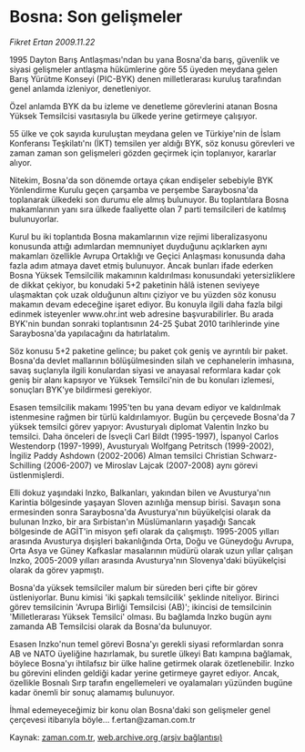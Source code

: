 # Bosna: Son gelişmeler

*Fikret Ertan 2009.11.22*

<tr><td class="metin" colspan="2" style="padding-top: 20px; padding-left: 5px; ">1995 Dayton Barış Antlaşması'ndan bu yana Bosna'da barış, güvenlik ve siyasi gelişmeler antlaşma hükümlerine göre 55 üyeden meydana gelen Barış Yürütme Konseyi (PIC-BYK) denen milletlerarası kuruluş tarafından genel anlamda izleniyor, denetleniyor.</td></tr><tr><td class="metin" colspan="2" style="padding-top: 20px; padding-left: 5px; "><p>Özel anlamda BYK da bu izleme ve denetleme görevlerini atanan Bosna Yüksek Temsilcisi vasıtasıyla bu ülkede yerine getirmeye çalışıyor. 
<p> 55 ülke ve çok sayıda kuruluştan meydana gelen ve Türkiye'nin de İslam Konferansı Teşkilatı'nı (İKT) temsilen yer aldığı BYK, söz konusu görevleri ve zaman zaman son gelişmeleri gözden geçirmek için toplanıyor, kararlar alıyor.
<p> Nitekim, Bosna'da son dönemde ortaya çıkan endişeler sebebiyle BYK Yönlendirme Kurulu geçen çarşamba ve perşembe Saraybosna'da toplanarak ülkedeki son durumu ele almış bulunuyor. Bu toplantılara Bosna makamlarının yanı sıra ülkede faaliyette olan 7 parti temsilcileri de katılmış bulunuyorlar.
<p> Kurul bu iki toplantıda Bosna makamlarının vize rejimi liberalizasyonu konusunda attığı adımlardan memnuniyet duyduğunu açıklarken aynı makamları özellikle Avrupa Ortaklığı ve Geçici Anlaşması konusunda daha fazla adım atmaya davet etmiş bulunuyor. Ancak bunları ifade ederken Bosna Yüksek Temsilcilik makamının kaldırılması konusundaki yetersizliklere de dikkat çekiyor, bu konudaki 5+2 paketinin hâlâ istenen seviyeye ulaşmaktan çok uzak olduğunun altını çiziyor ve bu yüzden söz konusu makamın devam edeceğine işaret ediyor. Bu konuyla ilgili daha fazla bilgi edinmek isteyenler www.ohr.int web adresine başvurabilirler. Bu arada BYK'nin bundan sonraki toplantısının 24-25 Şubat 2010 tarihlerinde yine Saraybosna'da yapılacağını da hatırlatalım.
<p> Söz konusu 5+2 paketine gelince; bu paket çok geniş ve ayrıntılı bir paket. Bosna'da devlet mallarının bölüşülmesinden silah ve cephanelerin imhasına, savaş suçlarıyla ilgili konulardan siyasi ve anayasal reformlara kadar çok geniş bir alanı kapsıyor ve Yüksek Temsilci'nin de bu konuları izlemesi, sonuçları BYK'ye bildirmesi gerekiyor.
<p> Esasen temsilcilik makamı 1995'ten bu yana devam ediyor ve kaldırılmak istenmesine rağmen bir türlü kaldırılamıyor. Bugün bu çerçevede Bosna'da 7 yüksek temsilci görev yapıyor: Avusturyalı diplomat Valentin Inzko bu temsilci. Daha önceleri de İsveçli Carl Bildt (1995-1997), İspanyol Carlos Westendorp (1997-1999), Avusturyalı Wolfgang Petritsch (1999-2002), İngiliz Paddy Ashdown (2002-2006) Alman temsilci Christian Schwarz-Schilling (2006-2007) ve Miroslav Lajcak (2007-2008) aynı görevi üstlenmişlerdi. 
<p> Elli dokuz yaşındaki Inzko, Balkanları, yakından bilen ve Avusturya'nın Karintia bölgesinde yaşayan Sloven azınlığa mensup birisi. Savaşın sona ermesinden sonra Saraybosna'da Avusturya'nın büyükelçisi olarak da bulunan Inzko, bir ara Sırbistan'ın Müslümanların yaşadığı Sancak bölgesinde de AGİT'in misyon şefi olarak da çalışmıştı. 1995-2005 yılları arasında Avusturya dışişleri bakanlığında Orta, Doğu ve Güneydoğu Avrupa, Orta Asya ve Güney Kafkaslar masalarının müdürü olarak uzun yıllar çalışan Inzko, 2005-2009 yılları arasında Avusturya'nın Slovenya'daki büyükelçisi olarak da görev yapmıştı.
<p> Bosna'da yüksek temsilciler malum bir süreden beri çifte bir görev üstleniyorlar. Bunu kimisi 'iki şapkalı temsilcilik' şeklinde niteliyor. Birinci görev temsilcinin 'Avrupa Birliği Temsilcisi (AB)'; ikincisi de temsilcinin 'Milletlerarası Yüksek Temsilci' olması. Bu bağlamda Inzko bugün aynı zamanda AB Temsilcisi olarak da Bosna'da bulunuyor.
<p> Esasen Inzko'nun temel görevi Bosna'yı gerekli siyasi reformlardan sonra AB ve NATO üyeliğine hazırlamak, bu suretle ülkeyi Batı kampına bağlamak, böylece Bosna'yı ihtilafsız bir ülke haline getirmek olarak özetlenebilir. Inzko bu görevini elinden geldiği kadar yerine getirmeye gayret ediyor. Ancak, özellikle Bosnalı Sırp tarafın engellemeleri ve oyalamaları yüzünden bugüne kadar önemli bir sonuç alamamış bulunuyor.
<p> İhmal edemeyeceğimiz bir konu olan Bosna'daki son gelişmeler genel çerçevesi itibarıyla böyle... f.ertan@zaman.com.tr<br/></p></p></p></p></p></p></p></p></p></p></td></tr>

Kaynak: [zaman.com.tr](http://zaman.com.tr/yazar.do?yazino=918825), [web.archive.org (arşiv bağlantısı)](http://web.archive.org/web/20091220061707/http://www.zaman.com.tr:80/yazar.do?yazino=918825)
